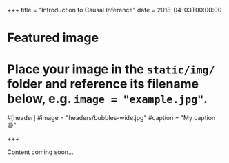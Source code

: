 +++
title = "Introduction to Causal Inference"
date = 2018-04-03T00:00:00

# Featured image
# Place your image in the `static/img/` folder and reference its filename below, e.g. `image = "example.jpg"`.
#[header]
#image = "headers/bubbles-wide.jpg"
#caption = "My caption :smile:"

+++

Content coming soon...
